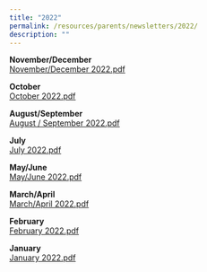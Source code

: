```yaml
---
title: "2022"
permalink: /resources/parents/newsletters/2022/
description: ""
---
```

**November/December** <br>
[November/December 2022.pdf](/files/Newsletter%20to%20Parents/2022/2022%20XMS%20December%20Newsletter.pdf)

**October** <br>
[October 2022.pdf](/files/2022%20XMS%20Oct%20Newsletter.pdf)
 

**August/September** <br>
[August / September 2022.pdf](/files/2022%20XMS%20Aug%20Newsletter.pdf)

**July**   <br>
[July 2022.pdf](/files/2022%20XMS%20July%20Newsletter.pdf)

  

**May/June**   <br>
[May/June 2022.pdf](/files/04%202022%20XMS%20May%20June%20Newsletter.pdf)

  

**March/April**   <br>
[March/April 2022.pdf](/files/03%202022%20XMS%20March%20Newsletter.pdf)

  

**February** <br>
[February 2022.pdf](/files/02%202022%20XMS%20February%20Newsletter.pdf)

  

**January** <br>
[January 2022.pdf](/files/2022%20XMS%20January%20Newsletter.pdf)